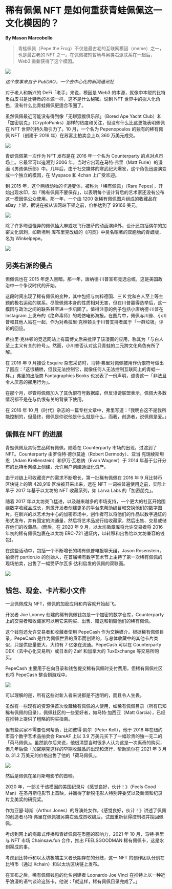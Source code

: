 # 稀有佩佩 NFT 是如何重获青蛙佩佩这一文化模因的？

**By Mason Marcobello**

> 青蛙佩佩（Pepe the Frog）不仅是最古老的互联网模因（meme）之一，也是最古老的 NFT 之一。在佩佩被短暂地与另类右派联系在一起后，Web3 重新获得了这个模因。

![](./cover.jpeg)

_这个故事来自于 PubDAO，一个去中心化的新闻通讯社_

对于老人和新兴的 DeFi「老手」来说，模因是 Web3 的本源，就像中本聪的比特币白皮书是比特币的本源一样，这不是什么秘密。说到 NFT 世界中的拟人化角色，没有什么比青蛙佩佩更适合币圈了。

虽然佩佩最近可能没有得到像「无聊猿猴俱乐部」（Bored Ape Yacht Club）和「加密朋克」（CryptoPunks）那样的热度和关注，但没有什么比这更能表明佩佩在 NFT 世界的持久吸引力了。10 月，一个名为 Pepenopoulos 的独有的稀有佩佩 NFT（创建于 2016 年）在苏富比拍卖会上以 360 万美元成交。

![](./rare_pepe_1.png)

青蛙佩佩第一次作为 NFT 发布是在 2016 年一个名为 Counterparty 的点对点市场上。它最早可以追溯到 2006 年，当时它出现在马特·弗里（Matt Furie）的漫画《男孩俱乐部》中。几年后，由于社交媒体的寒武纪大爆发，这个角色迅速演变成一个独立的模因，在 Myspace 和 4chan 上广受欢迎。

到 2015 年，这个两栖动物的卡通变体，被称为「稀有佩佩」（Rare Pepes），开始出现水印，如「稀有佩佩不要保存」，以表明每个设计背后的艺术家还没有公布这一模因供公众使用。那一年，一个由 1200 张稀有佩佩图片组成的收藏品在 eBay 上架，据说在被从该网站下架之前，价格达到了 99166 美元。

![](./rare_pepe_2.png)

除了许多晦涩怪异的佩佩抽大麻或吃飞行披萨的动画演绎外，设计还包括偶尔的加密文化讽刺，如斯坦利·库布里克改编的《闪灵》中臭名昭著的双胞胎的青蛙版，名为 Winkelpepe。

![](./rare_pepe_3.png)

## 另类右派的侵占

但佩佩也在 2015 年走入黑暗。那一年，唐纳德·川普宣布竞选总统，这是美国政治中一个争议时代的开始。

这段时间出现了稀有佩佩的变种，其中包括与纳粹德国、三 K 党和白人至上等主题的极右运动的联系。尽管佩佩本身的性质相对无害，但在川普赢得选举后，这一模因与政治之间的联系甚至进一步巩固了。值得注意的例子包括小唐纳德·川普在 Instagram 上发布的《绝命毒师》的戏仿电影海报。在图片中，佩佩与川普、小川普和其他人站在一起，作为对希拉里·克林顿关于川普支持者属于「一群垃圾」评论的回应。

希拉里·克林顿的竞选网站上有篇博文后来批评了该漫画的应用，称其为「与白人至上主义有关的符号」。然而，小川普否认对这只青蛙的二元跨文化角色有所了解。

在 2016 年 9 月接受 Esquire 杂志采访时，马特·弗里对佩佩被用作仇恨符号做出了回应：「这很糟糕，但我无法控制它，就像任何人无法控制互联网上的青蛙一样。」弗里的出版商 Fantagraphics Books 也发表了一份声明，谴责这一「非法且令人厌恶的挪用行为」。

在那个月，尽管将佩佩加入了其仇恨符号数据库，但反诽谤联盟表示，佩佩大多数情况都不是在与仇恨有关的背景下使用。

在 2016 年 10 月《时代》杂志的一篇专栏文章中，弗里写道：「我明白这不是我所能控制的，但最终，佩佩是你说他是什么就是什么，而我，创造者，说佩佩是爱。」

## 佩佩在 NFT 的进展

青蛙佩佩及其衍生品稀有佩佩，随着在 Counterparty 市场的出现，过渡到了 NFT。Counterparty 由罗伯特·德尔莫迪（Robert Dermody）、亚当·克瑞棱斯坦恩（Adam Krellenstein）和伊万·瓦格纳（Evan Wagner）于 2014 年基于公开分布的比特币网络上创建，允许用户创建通证化资产。

由于对链上可收藏资产的需求不断增长，第一批稀有佩佩在 2016 年 9 月比特币区块链上的第 428,919 区块被开采出来，远在 NFT 一词被普遍使用之前，实际上早于 2017 年基于以太坊的 NFT 收藏系列，如 Larva Labs 的「加密朋克」。

随着 2017 年以太坊突飞猛进，以及越来越多的市场支持，一个更大的社区开始围绕数字收藏品成长，刺激开发者创建更多的平台来帮助编目和交换他们的数字图片。在新兴的以艺术为中心的加密市场中，创作者可以将他们的作品以数字通证的形式发布，并有固定的流通量，然后将艺术品发行给收藏家，然后出售、交易或储存他们的收藏品。(而后，在 2020 年 9 月，以太坊徽章库将允许交易者将 2016 年初的稀有佩佩包裹在以太坊 ERC-721 通证内，以转移和出售给以太坊兼容的钱包)。

在这些活动中，包括一个不断增长的稀有佩普电报聊天组，Jason Rosenstein，拍卖行 partion.io 的创始人，在首届稀有数字艺术节上主持了第一次稀有佩佩的现场拍卖，出售了一幅受萨尔瓦多·达利启发的佩佩的双联画。

![](./rare_pepe_4.png)

## 钱包、现金、卡片和小文件

一旦佩佩成为 NFT，佩佩的加密应用和内容就开始起飞。

开发者 Joe Looney 创建的稀有佩佩钱包是一个加密的数字仓库，Counterparty 上的交易者和收藏家可以用它来购买、出售、赠送和销毁他们的稀有佩佩。

这个钱包还允许交易者和收藏者使用 PepeCash 作为交换媒介。根据稀有佩佩目录，PepeCash 是作为佩佩世界的货币而创建的，与总体收藏中的其他卡片类似，只是供应量更大，大约有 7 亿张在流通。PepeCash 可以在 Counterparty DEX（去中心化交易所）或日本的 Zaif 和加拿大的 TuxExchange 等交易所购买。

PepeCash 主要用于在向目录和钱包提交稀有佩佩时支付费用，但稀有佩佩社区也将 PepeCash 整合到游戏中。

![](rare_pepe_5.png)

可以理解的是，所有这些对新入者来说都是不透明的，而且令人生畏。

虽然有一些现有的资源供首次收藏稀有佩佩的人使用，如稀有佩佩目录（所有已知稀有佩佩的目录），佩佩社区的一些爱好者，如马特·加西亚（Matt Garcia），已经在推特上提供了粗略的购买指南。

但有些买家不需要任何帮助，比如彼得·凯尔（Peter Kell），他于 2018 年在纽约市首个数字艺术品拍卖会 RareAF 上以 3.9 万美元买下了一幅珍贵的独一无二的「荷马佩佩」。虽然凯尔后来说，他很清楚当时很多人认为这是一次离奇的购买，但几年后像「加密朋克这样的早期收藏品的出现和流行，帮助凯尔在 2021 年 3 月以 31.2 万美元的价格出售了他的「荷马佩佩」。

![](./rare_pepe_6.png)

然后是佩佩在圣丹斯电影节的首映。

2020 年，一部关于该模因的美国纪录片《感觉良好，伙计！》（Feels Good Man）在圣丹斯电影节上首映，并赢得了新锐电影人特别评委奖以及新闻和纪录片艾美奖的研究奖。

作为亚瑟·琼斯（Arthur Jones）的导演处女作，《感觉良好，伙计！》讲述了佩佩的创造者马特·弗里在佩佩被另类右派成员收编后，试图重新获得控制权并挽回佩佩。

考虑到网上的病毒式传播和青蛙佩佩在币圈的影响力，2021 年 10 月，马特·弗里与 NFT 市场 Chainsaw.fun 合作，推出 FEELSGOODMAN 稀有佩佩卡，这是水到渠成的事。

考虑到比特币和以太坊极端主义者长期存在的分歧，这一 NFT 的创作团队分别在比特币（通过 Xchain）和以太坊区块链上发布。

在宣布之后，稀有佩佩钱包的化名创建者 Loonardo Joe Vinci 在推特上以一种近乎浪漫的语气谈论这张卡，他说：「就这样，稀有佩佩目录完成了。」
